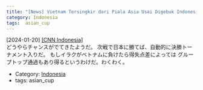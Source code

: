 ```yaml
---
title: "[News] Vietnam Tersingkir dari Piala Asia Usai Digebuk Indonesia ---やった！これで次の試合に勝てば、決勝トーナメント入りだ！頑張れインドネシア！"
category: Indonesia
tags:  asian_cup
---
```


[2024-01-20] [[CNN Indonesia]](https://www.cnnindonesia.com/olahraga/20240120031233-142-1052027/vietnam-tersingkir-dari-piala-asia-usai-digebuk-indonesia)  
 どうやらチャンスがでてきたようだ。
次戦で日本に勝てば、自動的に決勝トーナメント入りだ。
もしイラクがベトナムに負けたら得失点差によっては
グループトップ通過もあり得るというわけだ。わくわく。

- Category: [Indonesia](https://merapano.github.io/categories.html#Indonesia)
- tags:  asian_cup

